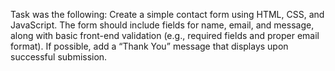 Task was the following:
Create a simple contact form using HTML, CSS, and
JavaScript. The form should include fields for name, email, and message, along with
basic front-end validation (e.g., required fields and proper email format). 
If possible, add a “Thank You” message that displays upon successful submission.
